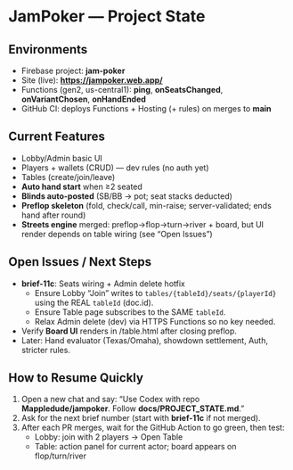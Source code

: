 # JamPoker — Project State

## Environments
- Firebase project: **jam-poker**
- Site (live): **https://jampoker.web.app/**
- Functions (gen2, us-central1): **ping**, **onSeatsChanged**, **onVariantChosen**, **onHandEnded**
- GitHub CI: deploys Functions + Hosting (+ rules) on merges to **main**

## Current Features
- Lobby/Admin basic UI
- Players + wallets (CRUD) — dev rules (no auth yet)
- Tables (create/join/leave)
- **Auto hand start** when ≥2 seated
- **Blinds auto-posted** (SB/BB → pot; seat stacks deducted)
- **Preflop skeleton** (fold, check/call, min-raise; server-validated; ends hand after round)
- **Streets engine** merged: preflop→flop→turn→river + board, but UI render depends on table wiring (see “Open Issues”)

## Open Issues / Next Steps
- **brief-11c**: Seats wiring + Admin delete hotfix
  - Ensure Lobby “Join” writes to `tables/{tableId}/seats/{playerId}` using the REAL `tableId` (doc.id).
  - Ensure Table page subscribes to the SAME `tableId`.
  - Relax Admin delete (dev) via HTTPS Functions so no key needed.
- Verify **Board UI** renders in /table.html after closing preflop.
- Later: Hand evaluator (Texas/Omaha), showdown settlement, Auth, stricter rules.

## How to Resume Quickly
1. Open a new chat and say: “Use Codex with repo **Mappledude/jampoker**. Follow **docs/PROJECT_STATE.md**.”
2. Ask for the next brief number (start with **brief-11c** if not merged).
3. After each PR merges, wait for the GitHub Action to go green, then test:
   - Lobby: join with 2 players → Open Table
   - Table: action panel for current actor; board appears on flop/turn/river
